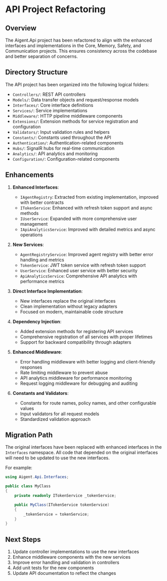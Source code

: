# API Project Refactoring

## Overview

The Aigent.Api project has been refactored to align with the enhanced interfaces and implementations in the Core, Memory, Safety, and Communication projects. This ensures consistency across the codebase and better separation of concerns.

## Directory Structure

The API project has been organized into the following logical folders:

- `Controllers/`: REST API controllers
- `Models/`: Data transfer objects and request/response models
- `Interfaces/`: Core interface definitions
- `Services/`: Service implementations
- `Middleware/`: HTTP pipeline middleware components
- `Extensions/`: Extension methods for service registration and configuration
- `Validators/`: Input validation rules and helpers
- `Constants/`: Constants used throughout the API
- `Authentication/`: Authentication-related components
- `Hubs/`: SignalR hubs for real-time communication
- `Analytics/`: API analytics and monitoring
- `Configuration/`: Configuration-related components

## Enhancements

1. **Enhanced Interfaces**:
   - `IAgentRegistry`: Extracted from existing implementation, improved with better contracts
   - `ITokenService`: Enhanced with refresh token support and async methods
   - `IUserService`: Expanded with more comprehensive user management
   - `IApiAnalyticsService`: Improved with detailed metrics and async operations

2. **New Services**:
   - `AgentRegistryService`: Improved agent registry with better error handling and metrics
   - `TokenService`: JWT token service with refresh token support
   - `UserService`: Enhanced user service with better security
   - `ApiAnalyticsService`: Comprehensive API analytics with performance metrics

3. **Direct Interface Implementation**:
   - New interfaces replace the original interfaces
   - Clean implementation without legacy adapters
   - Focused on modern, maintainable code structure

4. **Dependency Injection**:
   - Added extension methods for registering API services
   - Comprehensive registration of all services with proper lifetimes
   - Support for backward compatibility through adapters

5. **Enhanced Middleware**:
   - Error handling middleware with better logging and client-friendly responses
   - Rate limiting middleware to prevent abuse
   - API analytics middleware for performance monitoring
   - Request logging middleware for debugging and auditing

6. **Constants and Validators**:
   - Constants for route names, policy names, and other configurable values
   - Input validators for all request models
   - Standardized validation approach

## Migration Path

The original interfaces have been replaced with enhanced interfaces in the `Interfaces` namespace. All code that depended on the original interfaces will need to be updated to use the new interfaces.

For example:
```csharp
using Aigent.Api.Interfaces;

public class MyClass
{
    private readonly ITokenService _tokenService;

    public MyClass(ITokenService tokenService)
    {
        _tokenService = tokenService;
    }
}
```

## Next Steps

1. Update controller implementations to use the new interfaces
2. Enhance middleware components with the new services
3. Improve error handling and validation in controllers
4. Add unit tests for the new components
5. Update API documentation to reflect the changes
